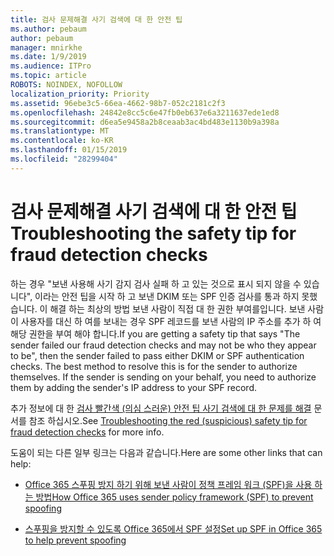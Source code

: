 ```yaml
---
title: 검사 문제해결 사기 검색에 대 한 안전 팁
ms.author: pebaum
author: pebaum
manager: mnirkhe
ms.date: 1/9/2019
ms.audience: ITPro
ms.topic: article
ROBOTS: NOINDEX, NOFOLLOW
localization_priority: Priority
ms.assetid: 96ebe3c5-66ea-4662-98b7-052c2181c2f3
ms.openlocfilehash: 24842e8cc5c6e47fb0eb637e6a3211637ede1ed8
ms.sourcegitcommit: d6ea5e9458a2b8ceaab3ac4bd483e1130b9a398a
ms.translationtype: MT
ms.contentlocale: ko-KR
ms.lasthandoff: 01/15/2019
ms.locfileid: "28299404"
---
```

# <a name="troubleshooting-the-safety-tip-for-fraud-detection-checks"></a><span data-ttu-id="1c73c-102">검사 문제해결 사기 검색에 대 한 안전 팁</span><span class="sxs-lookup"><span data-stu-id="1c73c-102">Troubleshooting the safety tip for fraud detection checks</span></span>

<span data-ttu-id="1c73c-p101">하는 경우 "보낸 사용해 사기 감지 검사 실패 하 고 있는 것으로 표시 되지 않을 수 있습니다", 이라는 안전 팁을 시작 하 고 보낸 DKIM 또는 SPF 인증 검사를 통과 하지 못했습니다. 이 해결 하는 최상의 방법 보낸 사람이 직접 대 한 권한 부여를입니다. 보낸 사람이 사용자를 대신 하 여를 보내는 경우 SPF 레코드를 보낸 사람의 IP 주소를 추가 하 여 해당 권한을 부여 해야 합니다.</span><span class="sxs-lookup"><span data-stu-id="1c73c-p101">If you are getting a safety tip that says "The sender failed our fraud detection checks and may not be who they appear to be", then the sender failed to pass either DKIM or SPF authentication checks. The best method to resolve this is for the sender to authorize themselves. If the sender is sending on your behalf, you need to authorize them by adding the sender's IP address to your SPF record.</span></span>
  
<span data-ttu-id="1c73c-106">추가 정보에 대 한 [검사 빨간색 (의심 스러운) 안전 팁 사기 검색에 대 한 문제를 해결](https://blogs.msdn.microsoft.com/tzink/2016/11/02/troubleshooting-the-red-suspicious-safety-tip-for-fraud-detection-checks/) 문서를 참조 하십시오.</span><span class="sxs-lookup"><span data-stu-id="1c73c-106">See [Troubleshooting the red (suspicious) safety tip for fraud detection checks](https://blogs.msdn.microsoft.com/tzink/2016/11/02/troubleshooting-the-red-suspicious-safety-tip-for-fraud-detection-checks/) for more info.</span></span> 
  
<span data-ttu-id="1c73c-107">도움이 되는 다른 일부 링크는 다음과 같습니다.</span><span class="sxs-lookup"><span data-stu-id="1c73c-107">Here are some other links that can help:</span></span>
  
- [<span data-ttu-id="1c73c-108">Office 365 스푸핑 방지 하기 위해 보낸 사람이 정책 프레임 워크 (SPF)을 사용 하는 방법</span><span class="sxs-lookup"><span data-stu-id="1c73c-108">How Office 365 uses sender policy framework (SPF) to prevent spoofing</span></span>](https://docs.microsoft.com/en-us/office365/SecurityCompliance/how-office-365-uses-spf-to-prevent-spoofing)
    
- [<span data-ttu-id="1c73c-109">스푸핑을 방지할 수 있도록 Office 365에서 SPF 설정</span><span class="sxs-lookup"><span data-stu-id="1c73c-109">Set up SPF in Office 365 to help prevent spoofing</span></span>](https://docs.microsoft.com/en-us/office365/SecurityCompliance/set-up-spf-in-office-365-to-help-prevent-spoofing)
    

